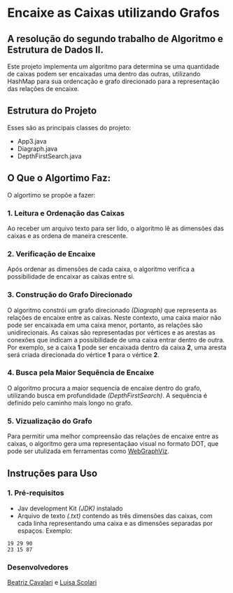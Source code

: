 # Encaixe as Caixas utilizando Grafos

## A resolução do segundo trabalho de Algoritmo e Estrutura de Dados II.

Este projeto implementa um algoritmo para determina se uma quantidade de caixas podem ser encaixadas uma dentro das outras, utilizando HashMap para sua ordencação e grafo direcionado para a representação das relações de encaixe.

## Estrutura do Projeto
Esses são as principais classes do projeto:
* App3.java
* Diagraph.java
* DepthFirstSearch.java

## O Que o Algortimo Faz:
O algortimo se propõe a fazer:
### 1. Leitura e Ordenação das Caixas <br/>
   Ao receber um arquivo texto para ser lido, o algorítmo lê as dimensões das caixas e as ordena de maneira crescente.
### 2. Verificação de Encaixe <br/>
   Após ordenar as dimensões de cada caixa, o algoritmo verifica a possibilidade de encaixar as caixas entre si.
### 3. Construção do Grafo Direcionado <br/>
   O algoritmo constrói um grafo direcionado _(Diagraph)_ que representa as relações de encaixe entre as caixas. Neste contexto, uma caixa maior não pode ser encaixada em uma caixa menor, portanto, as relações são unidirecionais. As caixas são representadas por vértices e as arestas as conexões que indicam a possibilidade de uma caixa entrar dentro de outra. Por exemplo, se a caixa **1** pode ser encaixada dentro da caixa **2**, uma aresta será criada direcionada do vértice **1** para o vértice **2**.
### 4. Busca pela Maior Sequência de Encaixe <br/>
   O algoritmo procura a maior sequencia de encaixe dentro do grafo, utilizando busca em profundidade _(DepthFirstSearch)_. A sequência é definido pelo caminho mais longo no grafo.
### 5. Vizualização do Grafo <br/>
   Para permitir uma melhor compreensão das relações de encaixe entre as caixas, o algoritmo gera uma representaçãao visual no formato DOT, que pode ser utulizada em ferramentas como [WebGraphViz](http://www.webgraphviz.com/).

## Instruções para Uso
### 1. Pré-requisitos
   * Jav development Kit _(JDK)_ instalado
   * Arquivo de texto _(.txt)_ contendo as três dimensões das caixas, com cada linha representando uma caixa e as dimensões separadas por espaços. Exemplo:
   ```
   19 29 90
   23 15 87
   ```

### Desenvolvedores
[Beatriz Cavalari](https://github.com/Btrizie) e [Luisa Scolari](https://github.com/luscolari)
